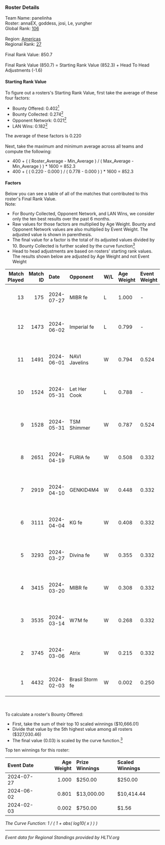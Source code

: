 ### Roster Details<br />
Team Name: panelinha<br />
Roster: annaEX, goddess, josi, Le, yungher<br />
Global Rank: [106](../standings_global.md)<br />
<br />
Region: [Americas]( ../standings_americas.md)<br />
Regional Rank: [27]( ../standings_americas.md)<br />
<br />
Final Rank Value:  850.7<br />
<br />
Final Rank Value (850.7) = Starting Rank Value (852.3) + Head To Head Adjustments (-1.6)<br />

#### Starting Rank Value<br />
To figure out a rosters's Starting Rank Value, first take the average of these four factors:<br />
- Bounty Offered: 0.402[<sup>1</sup>](#table2)
- Bounty Collected: 0.274[<sup>2</sup>](#table1)
- Opponent Network: 0.021[<sup>2</sup>](#table1)
- LAN Wins: 0.182[<sup>2</sup>](#table1)

The average of these factors is 0.220<br />
<br />
Next, take the maximum and minimum average across all teams and compute the following:<br />
- 400 + ( ( Roster_Average - Min_Average ) / ( Max_Average - Min_Average ) ) * 1600 = 852.3
- 400 + ( ( 0.220 - 0.000 ) / ( 0.778 - 0.000 ) ) * 1600 = 852.3


#### Factors<br />
Below you can see a table of all of the matches that contributed to this roster's Final Rank Value.<br />
Note:<br />

- For Bounty Collected, Opponent Network, and LAN Wins, we consider only the ten best results over the past 6 months.
- Raw values for those factors are multiplied by Age Weight. Bounty and Opponent Network values are also multiplied by Event Weight. The adjusted value is shown in parenthesis.
- The final value for a factor is the total of its adjusted values divided by 10. Bounty Collected is further scaled by the curve function[<sup>3</sup>](#curveFunction)
- Head to head adjustments are based on rosters' starting rank values. The results shown below are adjusted by Age Weight and not Event Weight
<span id="table1"></span><br />


| Match Played | Match ID | Date       | Opponent        | W/L | Age Weight | Event Weight | Bounty Collected | Opponent Network | LAN Wins  | H2H Adj. | Roster                                   |
| -: | -: | :- | :- | :- | :- | :- | :- | :- | :- | -: | :- |
|           13 |      175 | 2024-07-27 | MIBR fe         | L   | 1.000      | -            | -                | -                | -         |   -22.38 | annaEX, goddess, josi, Le, yungher       |
|           12 |     1473 | 2024-06-02 | Imperial fe     | L   | 0.799      | -            | -                | -                | -         |    -6.76 | annaEX, goddess, julih, poppins, yungher |
|           11 |     1491 | 2024-06-01 | NAVI Javelins   | W   | 0.794      | 0.524        | 0.027 (0.011)    | 0.210 (0.087)    | 1 (0.794) |    12.74 | annaEX, goddess, julih, poppins, yungher |
|           10 |     1524 | 2024-05-31 | Let Her Cook    | L   | 0.788      | -            | -                | -                | -         |   -10.86 | annaEX, goddess, julih, poppins, yungher |
|            9 |     1528 | 2024-05-31 | TSM Shimmer     | W   | 0.787      | 0.524        | 0.021 (0.009)    | 0.200 (0.083)    | 1 (0.787) |     7.82 | annaEX, goddess, julih, poppins, yungher |
|            8 |     2651 | 2024-04-19 | FURIA fe        | W   | 0.508      | 0.332        | 0.004 (0.001)    | 0.077 (0.013)    | 0 (0.000) |     4.40 | annaEX, goddess, julih, poppins, yungher |
|            7 |     2919 | 2024-04-10 | GENKID4M4       | W   | 0.448      | 0.332        | 0.002 (0.000)    | 0.032 (0.005)    | 0 (0.000) |     2.91 | annaEX, goddess, julih, poppins, yungher |
|            6 |     3111 | 2024-04-04 | KG fe           | W   | 0.408      | 0.332        | 0.002 (0.000)    | 0.004 (0.000)    | 0 (0.000) |     1.67 | annaEX, goddess, julih, poppins, yungher |
|            5 |     3293 | 2024-03-27 | Divina fe       | W   | 0.355      | 0.332        | 0.002 (0.000)    | 0.022 (0.003)    | 0 (0.000) |     2.51 | annaEX, goddess, julih, poppins, yungher |
|            4 |     3415 | 2024-03-20 | MIBR fe         | W   | 0.308      | 0.332        | 0.007 (0.001)    | 0.108 (0.011)    | 0 (0.000) |     2.79 | annaEX, goddess, julih, poppins, yungher |
|            3 |     3535 | 2024-03-14 | W7M fe          | W   | 0.268      | 0.332        | 0.002 (0.000)    | 0.050 (0.004)    | 0 (0.000) |     1.92 | annaEX, goddess, julih, poppins, yungher |
|            2 |     3745 | 2024-03-06 | Atrix           | W   | 0.215      | 0.332        | 0.003 (0.000)    | 0.061 (0.004)    | 0 (0.000) |     1.64 | annaEX, goddess, julih, poppins, yungher |
|            1 |     4432 | 2024-02-03 | Brasil Storm fe | W   | 0.002      | 0.250        | 0.000 (0.000)    | 0.000 (0.000)    | 0 (0.000) |     0.01 | annaEX, goddess, josi, julih, yungher    |

<br />
<span id="table2"></span><br />
To calculate a roster's Bounty Offered:<br />

- First, take the sum of their top 10 scaled winnings ($10,666.01)
- Divide that value by the 5th highest value among all rosters ($327,030.46)
- The final value (0.03) is scaled by the curve function.[<sup>3</sup>](#curveFunction)

Top ten winnings for this roster:<br />

| Event Date | Age Weight | Prize Winnings | Scaled Winnings |
| :- | -: | :- | :- |
| 2024-07-27 |      1.000 | $250.00        | $250.00         |
| 2024-06-02 |      0.801 | $13,000.00     | $10,414.44      |
| 2024-02-03 |      0.002 | $750.00        | $1.56           |


<span id="curveFunction"></span>_The Curve Function: 1 / ( 1 + abs( log10( x ) ) )_<br />

---
_Event data for Regional Standings provided by HLTV.org_<br />
